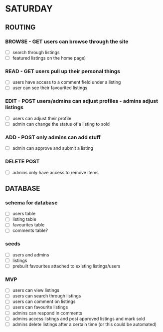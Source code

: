 # SATURDAY

## ROUTING
### BROWSE - GET users can browse through the site
- [ ] search through listings
- [ ] featured listings on the home page)
### READ - GET users pull up their personal things
- [ ] users have access to a comment field under a listing
- [ ] user can see their favourited listings
### EDIT - POST users/admins can adjust profiles - admins adjust listings
- [ ] users can adjust their profile
- [ ] admin can change the status of a listing to sold
### ADD - POST only admins can add stuff
- [ ] admin can approve and submit a listing
### DELETE POST
- [ ] admins only have access to remove items 

## DATABASE
### schema for database
- [ ] users table
- [ ] listing table
- [ ] favourites table
- [ ] comments table?
### seeds
- [ ] users and admins
- [ ] listings
- [ ] prebuilt favourites attached to existing listings/users

### MVP
- [ ] users can view listings
- [ ] users can search through listings
- [ ] users can comment on listings
- [ ] users can favourite listings
- [ ] admins can respond in comments
- [ ] admins access listings and post approved listings and mark sold
- [ ] admins delete listings after a certain time (or this could be automated)
